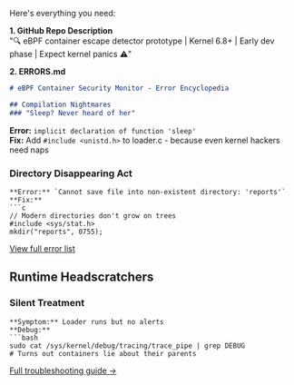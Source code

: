 Here's everything you need:

**1. GitHub Repo Description**  
"🔍 eBPF container escape detector prototype | Kernel 6.8+ | Early dev phase | Expect kernel panics ⚠️"

**2. ERRORS.md**  
```markdown
# eBPF Container Security Monitor - Error Encyclopedia

## Compilation Nightmares
### "Sleep? Never heard of her"
```
**Error:** `implicit declaration of function 'sleep'`  
**Fix:** Add `#include <unistd.h>` to loader.c - because even kernel hackers need naps

### Directory Disappearing Act
```
**Error:** `Cannot save file into non-existent directory: 'reports'`  
**Fix:**  
```c
// Modern directories don't grow on trees
#include <sys/stat.h>
mkdir("reports", 0755); 
```

[View full error list](https://yourdomain.com/ebpf-container-security-errors)

## Runtime Headscratchers
### Silent Treatment
```
**Symptom:** Loader runs but no alerts  
**Debug:**  
```bash
sudo cat /sys/kernel/debug/tracing/trace_pipe | grep DEBUG
# Turns out containers lie about their parents
```

[Full troubleshooting guide →](https://yourdomain.com/ebpf-troubleshooting)
```

